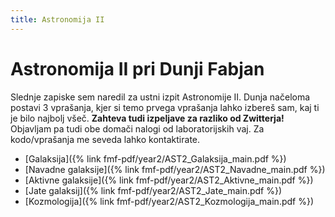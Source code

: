 ```yaml
---
title: Astronomija II
---
```

# Astronomija II pri Dunji Fabjan
Slednje zapiske sem naredil za ustni izpit Astronomije II. Dunja načeloma postavi 3 vprašanja, kjer si temo prvega vprašanja lahko izbereš sam, kaj ti je bilo najbolj
všeč. **Zahteva tudi izpeljave za razliko od Zwitterja!**
Objavljam pa tudi obe domači nalogi od laboratorijskih vaj. Za kodo/vprašanja me seveda lahko kontaktirate.

* [Galaksija]({% link fmf-pdf/year2/AST2_Galaksija_main.pdf %})
* [Navadne galaksije]({% link fmf-pdf/year2/AST2_Navadne_main.pdf %})
* [Aktivne galaksije]({% link fmf-pdf/year2/AST2_Aktivne_main.pdf %})
* [Jate galaksij]({% link fmf-pdf/year2/AST2_Jate_main.pdf %})
* [Kozmologija]({% link fmf-pdf/year2/AST2_Kozmologija_main.pdf %})
